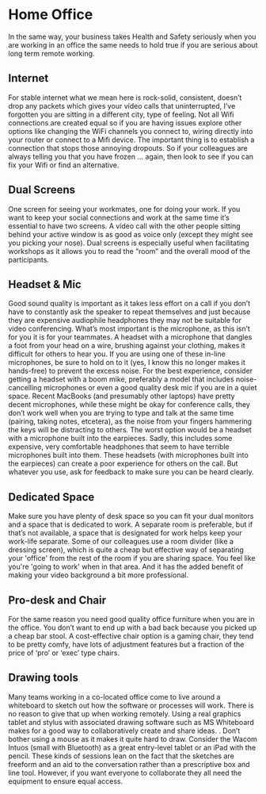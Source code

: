 # Home Office

In the same way, your business takes Health and Safety seriously when you are working in an office the same needs to hold true if you are serious about long term remote working.  

## Internet 

For stable internet what we mean here is rock-solid, consistent, doesn’t drop any packets which gives your video calls that uninterrupted, I’ve forgotten you are sitting in a different city, type of feeling. Not all Wifi connections are created equal so if you are having issues explore other options like changing the WiFi channels you connect to, wiring directly into your router or connect to a Mifi device.  The important thing is to establish a connection that stops those annoying dropouts. So if your colleagues are always telling you that you have frozen … again, then look to see if you can fix your Wifi or find an alternative.

## Dual Screens

One screen for seeing your workmates, one for doing your work.  If you want to keep your social connections and work at the same time it’s essential to have two screens.  A video call with the other people sitting behind your active window is as good as voice only \(except they might see you picking your nose\).  Dual screens is especially useful when facilitating workshops as it allows you to read the “room” and the overall mood of the participants.  

## Headset & Mic

Good sound quality is important as it takes less effort on a call if you don’t have to constantly ask the speaker to repeat themselves and just because they are expensive audiophile headphones they may not be suitable for video conferencing. What’s most important is the microphone, as this isn’t for you it is for your teammates. A headset with a microphone that dangles a foot from your head on a wire, brushing against your clothing, makes it difficult for others to hear you.  If you are using one of these in-line microphones, be sure to hold on to it \(yes, I know this no longer makes it hands-free\) to prevent the excess noise. For the best experience, consider getting a headset with a boom mike, preferably a model that includes noise-cancelling microphones or even a good quality desk mic if you are in a quiet space. Recent MacBooks \(and presumably other laptops\) have pretty decent microphones, while these might be okay for conference calls, they don’t work well when you are trying to type and talk at the same time \(pairing, taking notes, etcetera\), as the noise from your fingers hammering the keys will be distracting to others. The worst option would be a headset with a microphone built into the earpieces. Sadly, this includes some expensive, very comfortable headphones that seem to have terrible microphones built into them. These headsets \(with microphones built into the earpieces\) can create a poor experience for others on the call.  But whatever you use, ask for feedback to make sure you can be heard clearly.  

## Dedicated Space

Make sure you have plenty of desk space so you can fit your dual monitors and a space that is dedicated to work. A separate room is preferable, but if that’s not available, a space that is designated for work helps keep your work-life separate.  Some of our colleagues use a room divider \(like a dressing screen\), which is quite a cheap but effective way of separating your 'office' from the rest of the room if you are sharing space. You feel like you're 'going to work' when in that area. And it has the added benefit of making your video background a bit more professional.

## Pro-desk and Chair

For the same reason you need good quality office furniture when you are in the office.  You don’t want to end up with a bad back because you picked up a cheap bar stool. A cost-effective chair option is a gaming chair, they tend to be pretty comfy, have lots of adjustment features but a fraction of the price of ‘pro’ or ‘exec’ type chairs.

## Drawing tools

Many teams working in a co-located office come to live around a whiteboard to sketch out how the software or processes will work. There is no reason to give that up when working remotely. Using a real graphics tablet and stylus with associated drawing software such as MS Whiteboard makes for a good way to collaboratively create and share ideas. .  Don’t bother using a mouse as it makes it quite hard to draw. Consider the Wacom Intuos \(small with Bluetooth\) as a great entry-level tablet or an iPad with the pencil. These kinds of sessions lean on the fact that the sketches are freeform and an aid to the conversation rather than a prescriptive box and line tool.  However, if you want everyone to collaborate they all need the equipment to ensure equal access.

